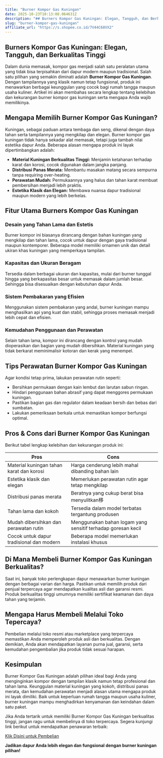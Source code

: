 ```yaml
---
title: "Burner Kompor Gas Kuningan"
date: 2025-10-23T10:13:08.064631Z
description: "## Burners Kompor Gas Kuningan: Elegan, Tangguh, dan Berkualitas Tinggi..."
slug: "burner-kompor-gas-kuningan"
affiliate_url: "https://s.shopee.co.id/7V44C68VX2"
---
```

## Burners Kompor Gas Kuningan: Elegan, Tangguh, dan Berkualitas Tinggi

Dalam dunia memasak, kompor gas menjadi salah satu peralatan utama yang tidak bisa terpisahkan dari dapur modern maupun tradisional. Salah satu pilihan yang semakin diminati adalah **Burner Kompor Gas Kuningan**. Dengan tampilannya yang klasik namun tetap fungsional, produk ini menawarkan berbagai keunggulan yang cocok bagi rumah tangga maupun usaha kuliner. Artikel ini akan membahas secara lengkap tentang kelebihan dan kekurangan burner kompor gas kuningan serta mengapa Anda wajib memilikinya.

## Mengapa Memilih Burner Kompor Gas Kuningan?

Kuningan, sebagai paduan antara tembaga dan seng, dikenal dengan daya tahan serta tampilannya yang mengkilap dan elegan. Burner kompor gas kuningan tidak hanya sekadar alat memasak, tetapi juga tambah nilai estetika dapur Anda. Beberapa alasan mengapa produk ini layak dipertimbangkan adalah:

- **Material Kuningan Berkualitas Tinggi:** Menjamin ketahanan terhadap karat dan korosi, cocok digunakan dalam jangka panjang.
- **Distribusi Panas Merata:** Membantu masakan matang secara sempurna tanpa requiring over-heating.
- **Perawatan Mudah:** Permukaannya yang halus dan tahan karat membuat pembersihan menjadi lebih praktis.
- **Estetika Klasik dan Elegan:** Membawa nuansa dapur tradisional maupun modern yang lebih berkelas.

## Fitur Utama Burners Kompor Gas Kuningan

### Desain yang Tahan Lama dan Estetis

Burner kompor ini biasanya dirancang dengan bahan kuningan yang mengkilap dan tahan lama, cocok untuk dapur dengan gaya tradisional maupun kontemporer. Beberapa model memiliki ornamen unik dan detail ukiran khas kuningan yang memperkaya tampilan.

### Kapasitas dan Ukuran Beragam

Tersedia dalam berbagai ukuran dan kapasitas, mulai dari burner tunggal hingga yang berkapasitas besar untuk memasak dalam jumlah besar. Sehingga bisa disesuaikan dengan kebutuhan dapur Anda.

### Sistem Pembakaran yang Efisien

Menggunakan sistem pembakaran yang andal, burner kuningan mampu menghasilkan api yang kuat dan stabil, sehingga proses memasak menjadi lebih cepat dan efisien.

### Kemudahan Penggunaan dan Perawatan

Selain tahan lama, kompor ini dirancang dengan kontrol yang mudah dioperasikan dan bagian yang mudah dibersihkan. Material kuningan yang tidak berkarat meminimalisir kotoran dan kerak yang menempel.

## Tips Perawatan Burner Kompor Gas Kuningan

Agar kondisi tetap prima, lakukan perawatan rutin seperti:

- Bersihkan permukaan dengan kain lembut dan larutan sabun ringan.
- Hindari penggunaan bahan abrasif yang dapat menggores permukaan kuningan.
- Pastikan bagian gas dan regulator dalam keadaan bersih dan bebas dari sumbatan.
- Lakukan pemeriksaan berkala untuk memastikan kompor berfungsi optimal.

## Pros & Cons dari Burner Kompor Gas Kuningan

Berikut tabel lengkap kelebihan dan kekurangan produk ini:

| **Pros**                                         | **Cons**                                    |
|--------------------------------------------------|----------------------------------------------|
| Material kuningan tahan karat dan korosi        | Harga cenderung lebih mahal dibanding bahan lain |
| Estetika klasik dan elegan                     | Memerlukan perawatan rutin agar tetap mengkilap  |
| Distribusi panas merata                         | Beratnya yang cukup berat bisa menyulitkan移 |
| Tahan lama dan kokoh                           | Tersedia dalam model terbatas tergantung produsen  |
| Mudah dibersihkan dan perawatan rutin        | Menggunakan bahan logam yang sensitif terhadap goresan kecil |
| Cocok untuk dapur tradisional dan modern     | Beberapa model memerlukan instalasi khusus |

## Di Mana Membeli Burner Kompor Gas Kuningan Berkualitas?

Saat ini, banyak toko perlengkapan dapur menawarkan burner kuningan dengan berbagai varian dan harga. Pastikan untuk memilih produk dari penjual terpercaya agar mendapatkan kualitas asli dan garansi resmi. Produk berkualitas tinggi umumnya memiliki sertifikat keamanan dan daya tahan yang terjamin.

## Mengapa Harus Membeli Melalui Toko Tepercaya?

Pembelian melalui toko resmi atau marketplace yang terpercaya memastikan Anda memperoleh produk asli dan berkualitas. Dengan demikian, Anda akan mendapatkan layanan purna jual, garansi, serta kemudahan pengembalian jika produk tidak sesuai harapan.

## Kesimpulan

Burner Kompor Gas Kuningan adalah pilihan ideal bagi Anda yang menginginkan kompor dengan tampilan klasik namun tetap profesional dan tahan lama. Keunggulan material kuningan yang kokoh, distribusi panas merata, dan kemudahan perawatan menjadi alasan utama mengapa produk ini layak dimiliki. Baik untuk keperluan rumah tangga maupun usaha kuliner, burner kuningan mampu menghadirkan kenyamanan dan keindahan dalam satu paket.

Jika Anda tertarik untuk memiliki Burner Kompor Gas Kuningan berkualitas tinggi, jangan ragu untuk membelinya di toko terpercaya. Segera kunjungi link berikut untuk mendapatkan penawaran terbaik:

[Klik Disini untuk Pembelian](https://s.shopee.co.id/7V44C68VX2)

**Jadikan dapur Anda lebih elegan dan fungsional dengan burner kuningan pilihan!**